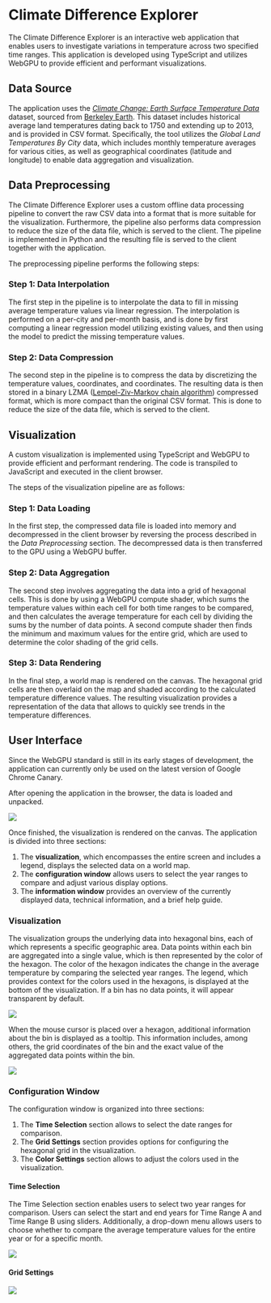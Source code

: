 # Climate Difference Explorer

The Climate Difference Explorer is an interactive web application that enables users to investigate variations in temperature across two specified time ranges. This application is developed using TypeScript and utilizes WebGPU to provide efficient and performant visualizations.

## Data Source

The application uses the [_Climate Change: Earth Surface Temperature Data_](https://www.kaggle.com/datasets/berkeleyearth/climate-change-earth-surface-temperature-data) dataset, sourced from [Berkeley Earth](http://berkeleyearth.org/about/). This dataset includes historical average land temperatures dating back to 1750 and extending up to 2013, and is provided in CSV format. Specifically, the tool utilizes the _Global Land Temperatures By City_ data, which includes monthly temperature averages for various cities, as well as geographical coordinates (latitude and longitude) to enable data aggregation and visualization.

## Data Preprocessing

The Climate Difference Explorer uses a custom offline data processing pipeline to convert the raw CSV data into a format that is more suitable for the visualization. Furthermore, the pipeline also performs data compression to reduce the size of the data file, which is served to the client. The pipeline is implemented in Python and the resulting file is served to the client together with the application.

The preprocessing pipeline performs the following steps:

### Step 1: Data Interpolation

The first step in the pipeline is to interpolate the data to fill in missing average temperature values via linear regression. The interpolation is performed on a per-city and per-month basis, and is done by first computing a linear regression model utilizing existing values, and then using the model to predict the missing temperature values.

### Step 2: Data Compression

The second step in the pipeline is to compress the data by discretizing the temperature values, coordinates, and coordinates. The resulting data is then stored in a binary LZMA ([Lempel-Ziv-Markov chain algorithm](https://en.wikipedia.org/wiki/Lempel%E2%80%93Ziv%E2%80%93Markov_chain_algorithm)) compressed format, which is more compact than the original CSV format. This is done to reduce the size of the data file, which is served to the client.

## Visualization

A custom visualization is implemented using TypeScript and WebGPU to provide efficient and performant rendering. The code is transpiled to JavaScript and executed in the client browser.

The steps of the visualization pipeline are as follows:

### Step 1: Data Loading

In the first step, the compressed data file is loaded into memory and decompressed in the client browser by reversing the process described in the _Data Preprocessing_ section. The decompressed data is then transferred to the GPU using a WebGPU buffer.

### Step 2: Data Aggregation

The second step involves aggregating the data into a grid of hexagonal cells. This is done by using a WebGPU compute shader, which sums the temperature values within each cell for both time ranges to be compared, and then calculates the average temperature for each cell by dividing the sums by the number of data points. A second compute shader then finds the minimum and maximum values for the entire grid, which are used to determine the color shading of the grid cells.

### Step 3: Data Rendering

In the final step, a world map is rendered on the canvas. The hexagonal grid cells are then overlaid on the map and shaded according to the calculated temperature difference values. The resulting visualization provides a representation of the data that allows to quickly see trends in the temperature differences.

## User Interface

Since the WebGPU standard is still in its early stages of development, the application can currently only be used on the latest version of Google Chrome Canary.

After opening the application in the browser, the data is loaded and unpacked.

![](images/loading.png)

Once finished, the visualization is rendered on the canvas. The application is divided into three sections:

1. The **visualization**, which encompasses the entire screen and includes a legend, displays the selected data on a world map.
2. The **configuration window** allows users to select the year ranges to compare and adjust various display options.
3. The **information window** provides an overview of the currently displayed data, technical information, and a brief help guide.

### Visualization

The visualization groups the underlying data into hexagonal bins, each of which represents a specific geographic area. Data points within each bin are aggregated into a single value, which is then represented by the color of the hexagon. The color of the hexagon indicates the change in the average temperature by comparing the selected year ranges. The legend, which provides context for the colors used in the hexagons, is displayed at the bottom of the visualization. If a bin has no data points, it will appear transparent by default.

![](images/start.png)

When the mouse cursor is placed over a hexagon, additional information about the bin is displayed as a tooltip. This information includes, among others, the grid coordinates of the bin and the exact value of the aggregated data points within the bin.

![](images/hover.png)

### Configuration Window

The configuration window is organized into three sections:

1. The **Time Selection** section allows to select the date ranges for comparison.
2. The **Grid Settings** section provides options for configuring the hexagonal grid in the visualization.
3. The **Color Settings** section allows to adjust the colors used in the visualization.

#### Time Selection

The Time Selection section enables users to select two year ranges for comparison. Users can select the start and end years for Time Range A and Time Range B using sliders. Additionally, a drop-down menu allows users to choose whether to compare the average temperature values for the entire year or for a specific month.

![](images/configuration-time.png)

#### Grid Settings



![](images/configuration-grid.png)
